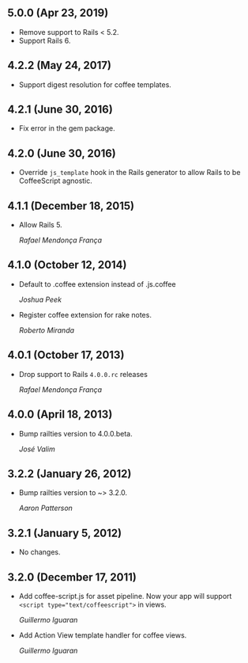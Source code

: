 ## 5.0.0 (Apr 23, 2019) ##

* Remove support to Rails < 5.2.
* Support Rails 6.

## 4.2.2 (May 24, 2017) ##

*   Support digest resolution for coffee templates.

## 4.2.1 (June 30, 2016) ##

*   Fix error in the gem package.

## 4.2.0 (June 30, 2016) ##

*   Override `js_template` hook in the Rails generator to allow Rails to
    be CoffeeScript agnostic.

## 4.1.1 (December 18, 2015) ##

*   Allow Rails 5.

    *Rafael Mendonça França*

## 4.1.0 (October 12, 2014) ##

*   Default to .coffee extension instead of .js.coffee

    *Joshua Peek*

*   Register coffee extension for rake notes.

    *Roberto Miranda*

## 4.0.1 (October 17, 2013) ##

*   Drop support to Rails `4.0.0.rc` releases

    *Rafael Mendonça França*


## 4.0.0 (April 18, 2013) ##

*   Bump railties version to 4.0.0.beta.

    *José Valim*


## 3.2.2 (January 26, 2012) ##

*   Bump railties version to ~> 3.2.0.

    *Aaron Patterson*


## 3.2.1 (January 5, 2012) ##

*   No changes.


## 3.2.0 (December 17, 2011) ##

*   Add coffee-script.js for asset pipeline. Now your app will support
    `<script type="text/coffeescript">` in views.

    *Guillermo Iguaran*

*   Add Action View template handler for coffee views.

    *Guillermo Iguaran*
